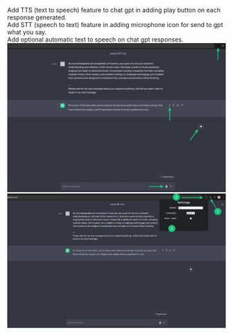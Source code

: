 Add TTS (text to speech) feature to chat gpt in adding play button on each response generated.  
Add STT (speech to text) feature in adding microphone icon for send to gpt what you say.  
Add optional automatic text to speech on chat gpt responses.  
![Screen1](https://github.com/lp177/Chat-GPT-voice/blob/master/screenshoots/screen1.png)  
![Screen1](https://github.com/lp177/Chat-GPT-voice/blob/master/screenshoots/screen2.png)  
